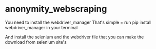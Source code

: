 # anonymity_webscraping

You need to install the webdriver_manager
That's simple = run pip install webdriver_manager in your terminal

And install the selenium and the webdriver file that you can make the download from selenium site's
